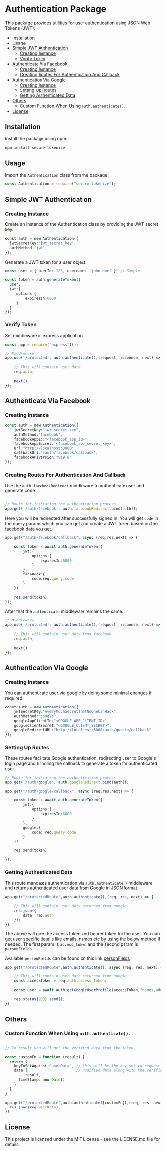 # Authentication Package

This package provides utilities for user authentication using JSON Web Tokens (JWT).

<!-- START doctoc generated TOC please keep comment here to allow auto update -->
<!-- DON'T EDIT THIS SECTION, INSTEAD RE-RUN doctoc TO UPDATE -->


- [Installation](#installation)
- [Usage](#usage)
- [Simple JWT Authentication](#simple-jwt-authentication)
  - [Creating Instance](#creating-instance)
  - [Verify Token](#verify-token)
- [Authenticate Via Facebook](#authenticate-via-facebook)
  - [Creating Instance](#creating-instance-1)
  - [Creating Routes For Authentication And Callback](#creating-routes-for-authentication-and-callback)
- [Authentication Via Google](#authentication-via-google)
  - [Creating Instance](#creating-instance-2)
  - [Setting Up Routes](#setting-up-routes)
  - [Getting Authenticated Data](#getting-authenticated-data)
- [Others](#others)
  - [Custom Function When Using `auth.authenticate()`.](#custom-function-when-using-authauthenticate)
- [License](#license)

<!-- END doctoc generated TOC please keep comment here to allow auto update -->

## Installation

Install the package using npm:

```bash
npm install secure-tokenize
```

## Usage

Import the `Authentication` class from the package:

```typescript
const Authentication = require("secure-tokenize");
```

## Simple JWT Authentication

### Creating Instance

Create an instance of the Authentication class by providing the JWT secret key.
```typescript
const auth = new Authentication({
  jwtSecretKey:"jwt_secret_key",
  authMethod:"jwt",
});
```

Generate a JWT token for a user object:

```typescript
const user = { userId: 123, username: 'john_doe' }; // Sample

const token = auth.generateToken({
  user,
  jwt:{
     options:{
         expiresIn:6000
     } 
  }
});
```

### Verify Token

Set middleware in express application.

```typescript
const app = require("express")();

// Middleware
app.use('/protected', auth.authenticate(),(request, response, next) => {
    
    // This will contain user data 
    req.auth;
    
    next()
});
```

## Authenticate Via Facebook

### Creating Instance 

```typescript
const auth = new Authentication({
    jwtSecretKey:"jwt_secret_key",
    authMethod:"facebook",
    facebookAppId:"<facebook_app_id>",
    facebookAppSecret:"<facebook_app_secret_key>",
    url:"http://localhost:3000",
    callbackUrl:"/auth/facebook/callback",
    facebookAPIVersion:"v19.0"
});
```

### Creating Routes For Authentication And Callback

Use the `auth.facebookRedirect` middleware to authenticate user and generate code.

```typescript

// Route for initiating the authentication process
app.get('/auth/facebook', auth.facebookRedirect.bind(auth));
```

Here you will be redirected after successfully signed in. You will get `code` in the query params which you can get and create a JWT token based on the facebook data you get.

```typescript
app.get("/auth/facebook/callback", async (req,res,next) => {

    const token = await auth.generateToken({
        jwt:{
            options:{
                expiresIn:6000
            }
        },
        faceBook:{
            code:req.query.code
        }
    })
    
    res.send(token)
});
```

After that the `authenticate` middleware remains the same.

```typescript
// Middleware
app.use('/protected', auth.authenticate(),(request, response, next) => {
    
    // This will contain user data from facebook
    req.auth;
    
    next()
});
```

## Authentication Via Google

### Creating Instance

You can authenticate user via google by doing some minimal changes if required.

```typescript
const auth = new Authentication({
    jwtSecretKey:"AveryMuchSecretThatNoOneCanHack",
    authMethod:"google",
    googleAppClientId:"<GOOGLE_APP_CLIENT_ID>",
    googleClientSecret:"<GOOGLE_CLIENT_SECRET>",
    googleRedirectURL:"http://localhost:3000/auth/google/callback"
});
```

### Setting Up Routes

These routes facilitate Google authentication, redirecting user to Google's login page and handling the callback to generate a token for authenticated user.

```typescript
// Route for initiating the authentication process
app.get('/auth/google', auth.googleRedirect.bind(auth));

app.get("/auth/google/callback", async (req,res,next) => {

    const token = await auth.generateToken({
        jwt:{
            options:{
                expiresIn:6000
            }
        },
        google:{
            code: req.query.code
        }
    })

    res.send(token)

});
```

### Getting Authenticated Data


This route mandates authentication via `auth.authenticate()` middleware and returns authenticated user data from Google in JSON format.

```typescript
app.get("/protectedRoute",auth.authenticate(),(req, res, next) => {

    // This will contain user data returned from google
    res.json({
        data: req.auth
    });
})
```

The above will give the access token and bearer token for the user. You can get user specific details like emails, names etc by using the below method if needed.
The first param is `access_token` and the second param is `personFields`

Available `personFields` can be found on this link [personFields](https://developers.google.com/people/api/rest/v1/people/get)

```typescript
app.get("/protectedRoute",auth.authenticate(), async (req, res, next) => {

    // This will contain user data returned from google
    const accessToken = req.auth.access_token;
    
    const user = await auth.getGoogleUserProfile(accessToken,"names,addresses");
    
    res.status(200).send();
})
```

## Others

### Custom Function When Using `auth.authenticate()`.

```typescript

// In result you will get the verified data from the token.

const customFn = function (result) {
  return {
    keyToSetAgainst:"userData", // this will be the key set to request object. (Required)
    data:{                      // Modified data along with the verified data. (Optional)
      ...result,
      timeStamp: new Date()
    }
  }
}

app.get("/protectedRoute",auth.authenticate({customFn}),(req, res, next) => {
  res.json(req.userData);
})

```

## License

This project is licensed under the MIT License - see the LICENSE.md file for details.